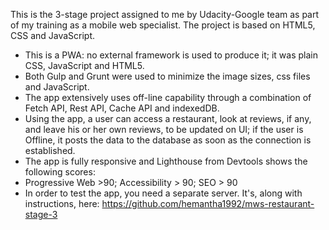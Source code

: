 
This is the 3-stage project assigned to me by Udacity-Google team as part of my training as a mobile web specialist. The project is based on HTML5, CSS and JavaScript.

* This is a PWA: no external framework is used to produce it; it was plain CSS, JavaScript and HTML5.
* Both Gulp and Grunt were used to minimize the image sizes, css files and JavaScript.
* The app extensively uses off-line capability through a combination of Fetch API, Rest API, Cache API and indexedDB.
* Using the app, a user can access a restaurant, look at reviews, if any, and leave his or her own reviews, to be updated on UI; if the     user is Offline, it posts the data to the database as soon as the connection is established.
* The app is fully responsive and Lighthouse from Devtools shows the following scores:
* Progressive Web >90; Accessibility > 90; SEO > 90
* In order to test the app, you need a separate server. It's, along with instructions, here: https://github.com/hemantha1992/mws-restaurant-stage-3
